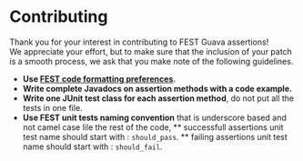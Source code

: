Contributing
============

Thank you for your interest in contributing to FEST Guava assertions!  
We appreciate your effort, but to make sure that the inclusion of your patch is a smooth process, we ask that you make note of the following guidelines.

* **Use [FEST code formatting preferences](https://raw.github.com/alexruiz/fest-eclipse-preferences/master/formatter.xml).**
* **Write complete Javadocs on assertion methods with a code example.**
* **Write one JUnit test class for each assertion method**, do not put all the tests in one file. 
* **Use FEST unit tests naming convention** that is underscore based and not camel case lile the rest of the code, 
** successfull assertions unit test name should start with : `should_pass`.
** failing assertions unit test name should start with : `should_fail`.

